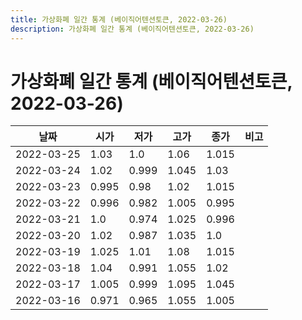 ```yaml
---
title: 가상화폐 일간 통계 (베이직어텐션토큰, 2022-03-26)
description: 가상화폐 일간 통계 (베이직어텐션토큰, 2022-03-26)
---
```


가상화폐 일간 통계 (베이직어텐션토큰, 2022-03-26)
===

|날짜|시가|저가|고가|종가|비고|
|--|--|--|--|--|--|
|2022-03-25|1.03|1.0|1.06|1.015|    |
|2022-03-24|1.02|0.999|1.045|1.03|    |
|2022-03-23|0.995|0.98|1.02|1.015|    |
|2022-03-22|0.996|0.982|1.005|0.995|    |
|2022-03-21|1.0|0.974|1.025|0.996|    |
|2022-03-20|1.02|0.987|1.035|1.0|    |
|2022-03-19|1.025|1.01|1.08|1.015|    |
|2022-03-18|1.04|0.991|1.055|1.02|    |
|2022-03-17|1.005|0.999|1.095|1.045|    |
|2022-03-16|0.971|0.965|1.055|1.005|    |
